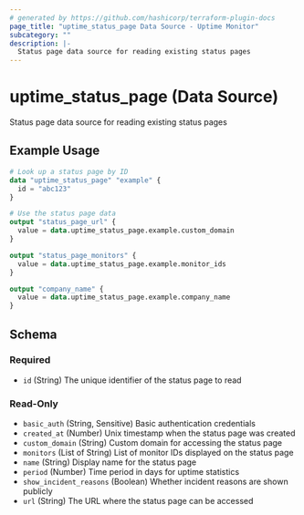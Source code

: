 ```yaml
---
# generated by https://github.com/hashicorp/terraform-plugin-docs
page_title: "uptime_status_page Data Source - Uptime Monitor"
subcategory: ""
description: |-
  Status page data source for reading existing status pages
---
```


# uptime_status_page (Data Source)

Status page data source for reading existing status pages

## Example Usage

```terraform
# Look up a status page by ID
data "uptime_status_page" "example" {
  id = "abc123"
}

# Use the status page data
output "status_page_url" {
  value = data.uptime_status_page.example.custom_domain
}

output "status_page_monitors" {
  value = data.uptime_status_page.example.monitor_ids
}

output "company_name" {
  value = data.uptime_status_page.example.company_name
}
```

<!-- schema generated by tfplugindocs -->
## Schema

### Required

- `id` (String) The unique identifier of the status page to read

### Read-Only

- `basic_auth` (String, Sensitive) Basic authentication credentials
- `created_at` (Number) Unix timestamp when the status page was created
- `custom_domain` (String) Custom domain for accessing the status page
- `monitors` (List of String) List of monitor IDs displayed on the status page
- `name` (String) Display name for the status page
- `period` (Number) Time period in days for uptime statistics
- `show_incident_reasons` (Boolean) Whether incident reasons are shown publicly
- `url` (String) The URL where the status page can be accessed

